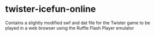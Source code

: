 # twister-icefun-online
Contains a slightly modified swf and dat file for the Twister game to be played in a web browser using the Ruffle Flash Player emulator
